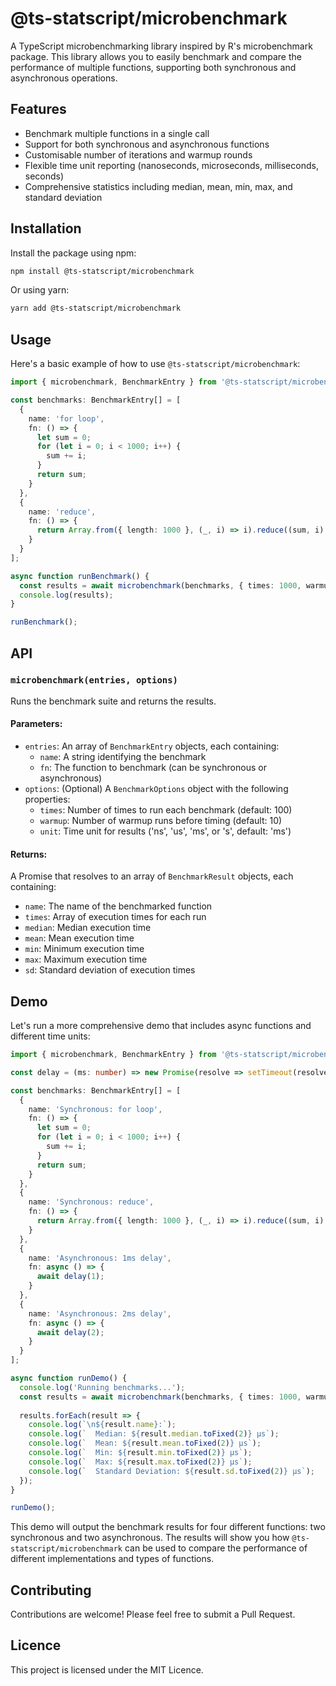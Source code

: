 # @ts-statscript/microbenchmark

A TypeScript microbenchmarking library inspired by R's microbenchmark package. This library allows you to easily benchmark and compare the performance of multiple functions, supporting both synchronous and asynchronous operations.

## Features

- Benchmark multiple functions in a single call
- Support for both synchronous and asynchronous functions
- Customisable number of iterations and warmup rounds
- Flexible time unit reporting (nanoseconds, microseconds, milliseconds, seconds)
- Comprehensive statistics including median, mean, min, max, and standard deviation

## Installation

Install the package using npm:

```bash
npm install @ts-statscript/microbenchmark
```

Or using yarn:

```bash
yarn add @ts-statscript/microbenchmark
```

## Usage

Here's a basic example of how to use `@ts-statscript/microbenchmark`:

```typescript
import { microbenchmark, BenchmarkEntry } from '@ts-statscript/microbenchmark';

const benchmarks: BenchmarkEntry[] = [
  {
    name: 'for loop',
    fn: () => {
      let sum = 0;
      for (let i = 0; i < 1000; i++) {
        sum += i;
      }
      return sum;
    }
  },
  {
    name: 'reduce',
    fn: () => {
      return Array.from({ length: 1000 }, (_, i) => i).reduce((sum, i) => sum + i, 0);
    }
  }
];

async function runBenchmark() {
  const results = await microbenchmark(benchmarks, { times: 1000, warmup: 100, unit: 'us' });
  console.log(results);
}

runBenchmark();
```

## API

### `microbenchmark(entries, options)`

Runs the benchmark suite and returns the results.

#### Parameters:

- `entries`: An array of `BenchmarkEntry` objects, each containing:
  - `name`: A string identifying the benchmark
  - `fn`: The function to benchmark (can be synchronous or asynchronous)
- `options`: (Optional) A `BenchmarkOptions` object with the following properties:
  - `times`: Number of times to run each benchmark (default: 100)
  - `warmup`: Number of warmup runs before timing (default: 10)
  - `unit`: Time unit for results ('ns', 'us', 'ms', or 's', default: 'ms')

#### Returns:

A Promise that resolves to an array of `BenchmarkResult` objects, each containing:

- `name`: The name of the benchmarked function
- `times`: Array of execution times for each run
- `median`: Median execution time
- `mean`: Mean execution time
- `min`: Minimum execution time
- `max`: Maximum execution time
- `sd`: Standard deviation of execution times

## Demo

Let's run a more comprehensive demo that includes async functions and different time units:

```typescript
import { microbenchmark, BenchmarkEntry } from '@ts-statscript/microbenchmark';

const delay = (ms: number) => new Promise(resolve => setTimeout(resolve, ms));

const benchmarks: BenchmarkEntry[] = [
  {
    name: 'Synchronous: for loop',
    fn: () => {
      let sum = 0;
      for (let i = 0; i < 1000; i++) {
        sum += i;
      }
      return sum;
    }
  },
  {
    name: 'Synchronous: reduce',
    fn: () => {
      return Array.from({ length: 1000 }, (_, i) => i).reduce((sum, i) => sum + i, 0);
    }
  },
  {
    name: 'Asynchronous: 1ms delay',
    fn: async () => {
      await delay(1);
    }
  },
  {
    name: 'Asynchronous: 2ms delay',
    fn: async () => {
      await delay(2);
    }
  }
];

async function runDemo() {
  console.log('Running benchmarks...');
  const results = await microbenchmark(benchmarks, { times: 1000, warmup: 100, unit: 'us' });
  
  results.forEach(result => {
    console.log(`\n${result.name}:`);
    console.log(`  Median: ${result.median.toFixed(2)} μs`);
    console.log(`  Mean: ${result.mean.toFixed(2)} μs`);
    console.log(`  Min: ${result.min.toFixed(2)} μs`);
    console.log(`  Max: ${result.max.toFixed(2)} μs`);
    console.log(`  Standard Deviation: ${result.sd.toFixed(2)} μs`);
  });
}

runDemo();
```

This demo will output the benchmark results for four different functions: two synchronous and two asynchronous. The results will show you how `@ts-statscript/microbenchmark` can be used to compare the performance of different implementations and types of functions.

## Contributing

Contributions are welcome! Please feel free to submit a Pull Request.

## Licence

This project is licensed under the MIT Licence.